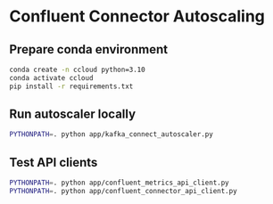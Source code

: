 # Confluent Connector Autoscaling

## Prepare conda environment

```bash
conda create -n ccloud python=3.10
conda activate ccloud
pip install -r requirements.txt
```

## Run autoscaler locally

```bash
PYTHONPATH=. python app/kafka_connect_autoscaler.py
```

## Test API clients

```bash
PYTHONPATH=. python app/confluent_metrics_api_client.py
PYTHONPATH=. python app/confluent_connector_api_client.py
```